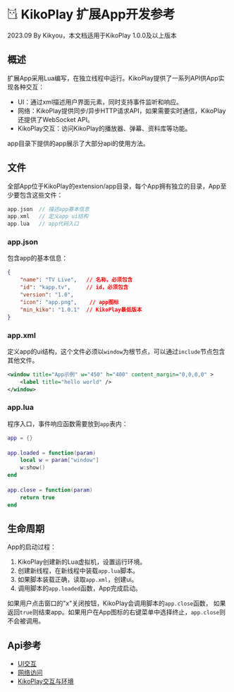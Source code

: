 # <img src="kikoplay.png" width=24 /> KikoPlay 扩展App开发参考 
2023.09 By Kikyou，本文档适用于KikoPlay 1.0.0及以上版本
 

## 概述
扩展App采用Lua编写，在独立线程中运行。KikoPlay提供了一系列API供App实现各种交互：
 - UI：通过xml描述用户界面元素，同时支持事件监听和响应。 
 - 网络：KikoPlay提供同步/异步HTTP请求API，如果需要实时通信，KikoPlay还提供了WebSocket API。
 - KikoPlay交互：访问KikoPlay的播放器、弹幕、资料库等功能。

app目录下提供的app展示了大部分api的使用方法。

## 文件
全部App位于KikoPlay的extension/app目录，每个App拥有独立的目录，App至少要包含这些文件：
```c++
app.json  // 描述app基本信息
app.xml   // 定义app ui结构
app.lua   // app代码入口
```
### app.json
包含app的基本信息：
```json
{
    "name": "TV Live",   // 名称，必须包含
    "id": "kapp.tv",     // id，必须包含
    "version": "1.0",
    "icon": "app.png",    // app图标
    "min_kiko": "1.0.1"  // KikoPlay最低版本
}
```
### app.xml
定义app的ui结构，这个文件必须以`window`为根节点，可以通过`include`节点包含其他文件。
```xml
<window title="App示例" w="450" h="400" content_margin="0,0,0,0" >
    <label title="hello world" />
</window>
```
### app.lua
程序入口，事件响应函数需要放到`app`表内：
```lua
app = {}

app.loaded = function(param)
    local w = param["window"]
    w:show()
end

app.close = function(param)
    return true
end
```

## 生命周期
App的启动过程： 
1. KikoPlay创建新的Lua虚拟机，设置运行环境。
2. 创建新线程，在新线程中装载`app.lua`脚本。
3. 如果脚本装载正确，读取`app.xml`，创建ui。
4. 调用脚本的`app.loaded`函数，App完成启动。

如果用户点击窗口的"x"关闭按钮，KikoPlay会调用脚本的`app.close`函数， 如果返回`true`则结束app。如果用户在App图标的右键菜单中选择终止，`app.close`则不会被调用。


## Api参考
 - [UI交互](api/ui.md)
 - [网络访问](api/net.md)
 - [KikoPlay交互与环境](api/kiko.md)